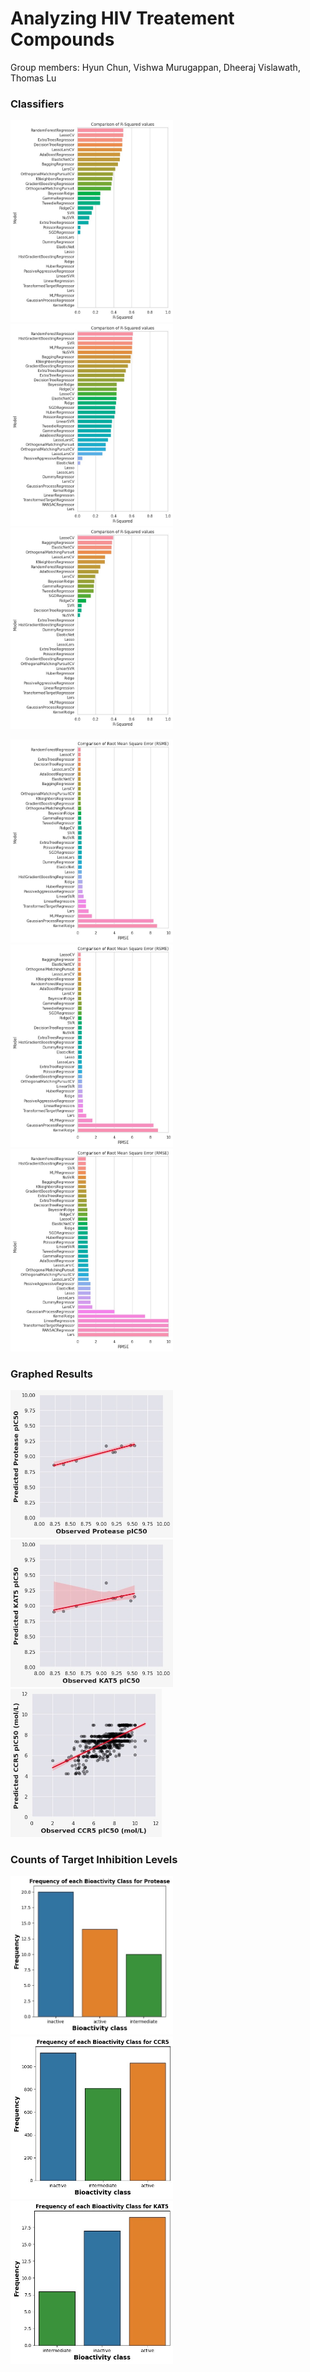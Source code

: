 # Analyzing HIV Treatement Compounds
Group members: Hyun Chun, Vishwa Murugappan, Dheeraj Vislawath, Thomas Lu

### Classifiers
<p float="left">
  <img src="/README%20Images/Classifiers1.jpeg" width="260" />
  <img src="/README%20Images/Classifiers2.jpeg" width="260" />
  <img src="/README%20Images/Classifiers3.jpeg" width="260" />
</p>
<p float="left">
  <img src="/README%20Images/Classifiers4.jpeg" width="260" />
  <img src="/README%20Images/Classifiers5.jpeg" width="260" />
  <img src="/README%20Images/Classifiers6.jpeg" width="260" />
</p>

### Graphed Results
<p float="left">
  <img src="/README%20Images/Grph1.jpeg" width="260" />
  <img src="/README%20Images/Grph2.jpeg" width="260" />
  <img src="/README%20Images/Grph3.jpeg" width="242" />
</p>

### Counts of Target Inhibition Levels
<p float="left">
  <img src="/README%20Images/Chart1.jpeg" width="260" />
  <img src="/README%20Images/Chart2.jpeg" width="260" />
  <img src="/README%20Images/Chart3.jpeg" width="260" />
</p>

